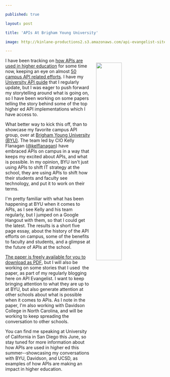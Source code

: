 ---
published: true
layout: post
title: 'APIs At Brigham Young University'
image: http://kinlane-productions2.s3.amazonaws.com/api-evangelist-site/blog/apis-at-brigham-young-university-cover.png
---

<p><a href="http://apis.how/adazaak60a"><img style="padding: 15px;" src="https://kinlane-productions2.s3.amazonaws.com/api-evangelist-site/blog/apis-at-brigham-young-university-cover.png" alt="" width="40%" align="right" /></a>
<p>I have been tracking on <a href="http://university.stack.network/">how APIs are used in higher education</a> for some time now, keeping an eye on almost <a href="http://university.stack.network/universities/">50 campus API related efforts</a>. I have my <a href="http://apis.how/qxhdqghp4a">University API guide</a>&nbsp;that I regularly update, but I was eager to push forward my storytelling around what is going on, so I have been working on some papers telling the story behind some of the top higher ed API implementations which I have access to.
<p>What better way to kick this off, than to showcase my favorite campus API group, over at <a href="https://home.byu.edu/home/">Brigham Young University (BYU)</a>. The team led by CIO Kelly Flanagan (<a href="https://twitter.com/kelflanagan">@kelflanagan</a>) have embraced APIs on campus in a way that keeps my excited about APIs, and what is possible. In my opinion, BYU isn't just using APIs to shift IT strategy at the school, they are using APIs to shift how their students and faculty see technology, and put it to work on their terms.&nbsp;
<p>I'm pretty familiar with what has been happening at BYU when it comes to APIs, as I see Kelly and his team regularly, but I jumped on a Google Hangout with them, so that I could get the latest. The results is a short five page essay, about the history of the API efforts on campus, some of the benefits to faculty and students, and a glimpse at the future of APIs at the school.&nbsp;
<p><a href="http://apis.how/adazaak60a">The paper is freely available for you to download as PDF</a>, but I will also be working on some stories that I used&nbsp; the paper, as part of my regularly blogging here on API Evangelist. I want to keep bringing attention to what they are up to at BYU, but also generate attention at other schools about what is possible when it comes to APis. As I note in the paper, I'm also working with Davidson College in North Carolina, and will be working to keep spreading the conversation to other schools.
<p>You can find me speaking at University of California in San Diego this June, so stay tuned for more information about how APIs are used in higher ed this summer--showcasing my conversations with BYU, Davidson, and UCSD, as examples of how APIs are making an impact in higher education.


